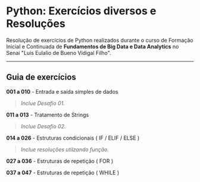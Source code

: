 <h1>Python: Exercícios diversos e Resoluções</h1>
  
Resolução de exercícios de Python realizados durante o curso de Formação Inicial e Continuada de <b>Fundamentos de Big Data e Data Analytics</b> no Senai "Luis Eulalio de Bueno Vidigal Filho".

-------------------------------------------------------------

<h2>Guia de exercícios</h2>

<b>001 a 010</b> - Entrada e saída simples de dados
<blockquote><i>Inclue Desafio 01.</i></blockquote>

<b>011 a 013</b> - Tratamento de Strings
<blockquote><i>Inclue Desafio 02.</i></blockquote>

<b>014 a 026</b> - Estruturas condicionais ( IF / ELIF / ELSE )
<blockquote><i>Inclue resoluções utilzando função.</i></blockquote>

<b>027 a 036</b> - Estruturas de repetição ( FOR )

<b>037 a 047</b> - Estruturas de repetição ( WHILE )
